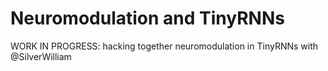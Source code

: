# Neuromodulation and TinyRNNs
WORK IN PROGRESS: hacking together neuromodulation in TinyRNNs with @SilverWilliam
